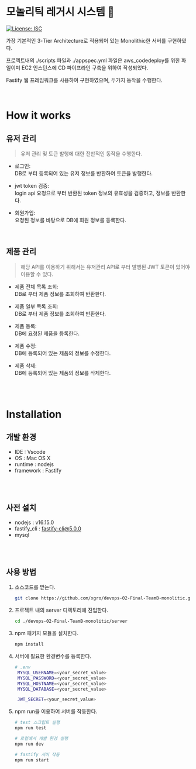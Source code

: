# 모놀리틱 레거시 시스템 👋
<p>
  <a href="#" target="_blank">
    <img alt="License: ISC" src="https://img.shields.io/badge/License-ISC-yellow.svg" />
  </a>
</p>

가장 기본적인 3-Tier Architecture로 적용되어 있는 Monolithic한 서버를 구현하였다.

프로젝트내의 ./scripts 파일과 ./appspec.yml 파일은 aws_codedeploy를 위한 파일이며 EC2 인스턴스에 CD 파이프라인 구축을 위하여 작성되었다.

Fastify 웹 프레임워크를 사용하여 구현하였으며, 두가지 동작을 수행한다.


<br>

# How it works 
## 유저 관리
> 유저 관리 및 토큰 발행에 대한 전반적인 동작을 수행한다.
- 로그인:   
DB로 부터 등록되어 있는 유저 정보를 반환하여 토큰을 발행한다.

- jwt token 검증:   
login api 요청으로 부터 반환된 token 정보의 유효성을 검증하고, 정보를 반환한다.

- 회원가입:   
요청된 정보를 바탕으로 DB에 회원 정보를 등록한다.

<br>

## 제품 관리 
> 해당 API를 이용하기 위해서는 유저관리 API로 부터 발행된 JWT 토큰이 있어야 이용할 수 있다.

- 제품 전체 목록 조회:   
DB로 부터 제품 정보를 조회하여 반환한다.

- 제품 일부 목록 조회:   
DB로 부터 제품 정보를 조회하여 반환한다.

- 제품 등록:   
DB에 요청된 제품을 등록한다.

- 제품 수정:   
DB에 등록되어 있는 제품의 정보를 수정한다.

- 제품 삭제:   
DB에 등록되어 있는 제품의 정보를 삭제한다.

<br>
<br>


# Installation
## 개발 환경


- IDE : Vscode
- OS  : Mac OS X
- runtime : nodejs
- framework : Fastify

<br>
<br>

## 사전 설치 

- nodejs : v16.15.0
- fastify_cli : fastify-cli@5.0.0
- mysql

<br>
<br>

## 사용 방법

1. 소스코드를 받는다.   
   ```sh
   git clone https://github.com/xgro/devops-02-Final-TeamB-monolitic.git
   ```

2. 프로젝트 내의 server 디렉토리에 진입한다.
   ```sh  
   cd ./devops-02-Final-TeamB-monolitic/server
   ```

3. npm 패키지 모듈을 설치한다.
   ```sh  
   npm install
   ```

4. 서버에 필요한 환경변수를 등록한다.
   ```sh  
   # .env
    MYSQL_USERNAME=<your_secret_value>
    MYSQL_PASSWORD=<your_secret_value>
    MYSQL_HOSTNAME=<your_secret_value>
    MYSQL_DATABASE=<your_secret_value>

    JWT_SECRET=<your_secret_value>
   ```

5. npm run을 이용하여 서버를 작동한다.
   ```sh
   # test 스크립트 실행
   npm run test
   
   # 로컬에서 개발 환경 실행
   npm run dev
   
   # fastify 서버 작동
   npm run start
   ```   
<br>
<br>
